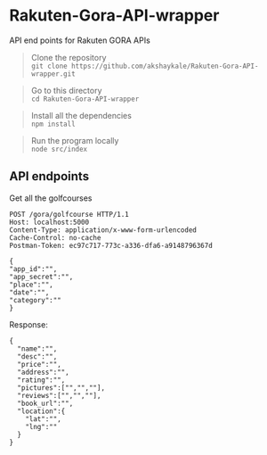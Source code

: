 # Rakuten-Gora-API-wrapper
API end points for Rakuten GORA APIs
<br>
>Clone the repository <br>
`git clone https://github.com/akshaykale/Rakuten-Gora-API-wrapper.git`

> Go to this directory <br>
`cd Rakuten-Gora-API-wrapper`

> Install all the dependencies <br>
`npm install`

> Run the program locally <br>
`node src/index`

## API endpoints

Get all the golfcourses
```
POST /gora/golfcourse HTTP/1.1
Host: localhost:5000
Content-Type: application/x-www-form-urlencoded
Cache-Control: no-cache
Postman-Token: ec97c717-773c-a336-dfa6-a9148796367d

{
"app_id":"",
"app_secret":"",
"place":"",
"date":"",
"category":""
}
```
Response:
```
{
  "name":"",
  "desc":"",
  "price":"",
  "address":"",
  "rating":"",
  "pictures":["","",""],
  "reviews":["","",""],
  "book_url":"",
  "location":{
    "lat":"",
    "lng":""
  }
}
```

